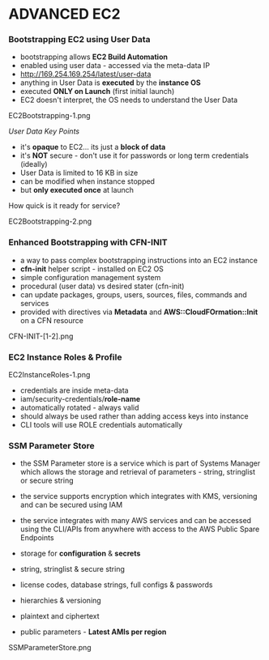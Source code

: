 # ADVANCED EC2

### Bootstrapping EC2 using User Data

- bootstrapping allows **EC2 Build Automation**
- enabled using user data - accessed via the meta-data IP
- http://169.254.169.254/latest/user-data
- anything in User Data is **executed** by the **instance OS**
- executed **ONLY on Launch** (first initial launch)
- EC2 doesn't interpret, the OS needs to understand the User Data

EC2Bootstrapping-1.png

_User Data Key Points_

- it's **opaque** to EC2... its just a **block of data**
- it's **NOT** secure - don't use it for passwords or long term credentials (ideally)
- User Data is limited to 16 KB in size
- can be modified when instance stopped
- but **only executed once** at launch

How quick is it ready for service?

EC2Bootstrapping-2.png

### Enhanced Bootstrapping with CFN-INIT

- a way to pass complex bootstrapping instructions into an EC2 instance
- **cfn-init** helper script - installed on EC2 OS
- simple configuration management system
- procedural (user data) vs desired stater (cfn-init)
- can update packages, groups, users, sources, files, commands and services
- provided with directives via **Metadata** and **AWS::CloudFOrmation::Init** on a CFN resource

CFN-INIT-[1-2].png

### EC2 Instance Roles & Profile

EC2InstanceRoles-1.png

- credentials are inside meta-data
- iam/security-credentials/**role-name**
- automatically rotated - always valid
- should always be used rather than adding access keys into instance
- CLI tools will use ROLE credentials automatically

### SSM Parameter Store

- the SSM Parameter store is a service which is part of Systems Manager which allows the storage and retrieval of parameters - string, stringlist or secure string
- the service supports encryption which integrates with KMS, versioning and can be secured using IAM
- the service integrates with many AWS services and can be accessed using the CLI/APIs from anywhere with access to the AWS Public Spare Endpoints

- storage for **configuration** & **secrets**
- string, stringlist & secure string
- license codes, database strings, full configs & passwords
- hierarchies & versioning
- plaintext and ciphertext
- public parameters - **Latest AMIs per region**

SSMParameterStore.png
